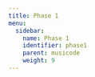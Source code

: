```yaml
---
title: Phase 1
menu:
  sidebar:
    name: Phase 1
    identifier: phase1
    parent: musicode
    weight: 9
---
```

